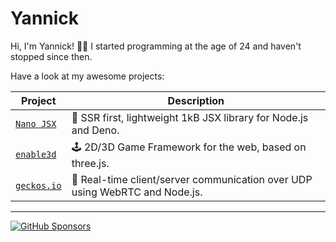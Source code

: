 # Yannick

Hi, I'm Yannick! 👋🏻 I started programming at the age of 24 and haven't stopped since then.

Have a look at my awesome projects:

| Project                          | Description                                                                 |
| -------------------------------- | --------------------------------------------------------------------------- |
| [`Nano JSX`](http://nanojsx.io)  | 🎯 SSR first, lightweight 1kB JSX library for Node.js and Deno.             |
| [`enable3d`](http://enable3d.io) | 🕹️ 2D/3D Game Framework for the web, based on three.js.                     |
| [`geckos.io`](http://geckos.io)  | 🦎 Real-time client/server communication over UDP using WebRTC and Node.js. |

---

[![GitHub Sponsors](https://img.shields.io/badge/Sponsor-%E2%9D%A4-lightgrey?logo=GitHub)](https://github.com/sponsors/yandeu)
